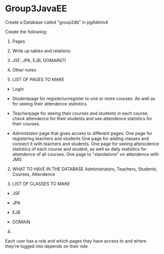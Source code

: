 # Group3JavaEE

Create a Database called "group2db" in pgAdmin4

Create the following:

1. Pages
2. Write up tables and relations
3. JSF, JPA, EJB, DOMAIN(?)
4. Other notes


1. LIST OF PAGES TO MAKE

* Login

* Studentpage for register/unregister to one or more courses. As well as for seeing their attendence
statistics.

* Teacherpage for seeing their courses and students in each course, check attendence for their students
and see attendence statistics for their courses.

* Administator page that gives access to different pages:
    One page for registering teachers and students
    One page for adding classes and connect it with teachers and students.
    One page for seeing attencdence statistics of each course and student, as well as daily
    statistics for attendence of all courses.
    One page to "standalone" on attendence with JMS

2. WHAT TO HAVE IN THE DATABASE
Administrators, Teachers, Students, Courses, Attendence

3. LIST OF CLASSES TO MAKE

* JSF


* JPA

* EJB

* DOMAIN


4.
Each user has a role and which pages they have access to and where they're logged into depends on their
role.
